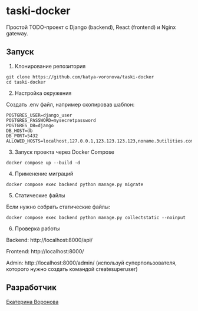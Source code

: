 # taski-docker

Простой TODO-проект с Django (backend), React (frontend) и Nginx gateway.

## Запуск

1. Клонирование репозитория

```
git clone https://github.com/katya-voronova/taski-docker
cd taski-docker
```

2. Настройка окружения

Создать .env файл, например скопировав шаблон:

```
POSTGRES_USER=django_user
POSTGRES_PASSWORD=mysecretpassword
POSTGRES_DB=django
DB_HOST=db
DB_PORT=5432
ALLOWED_HOSTS=localhost,127.0.0.1,123.123.123.123,noname.3utilities.com,backend,gateway
```

3. Запуск проекта через Docker Compose

```
docker compose up --build -d
```

4. Применение миграций

```
docker compose exec backend python manage.py migrate
```

5. Статические файлы

Если нужно собрать статические файлы:

```
docker compose exec backend python manage.py collectstatic --noinput
```

6. Проверка работы

Backend: http://localhost:8000/api/

Frontend: http://localhost:8000/

Admin: http://localhost:8000/admin/ (используй суперпользователя, которого нужно создать командой createsuperuser)

## Разработчик 

[Екатерина Воронова](https://github.com/katya-voronova)
